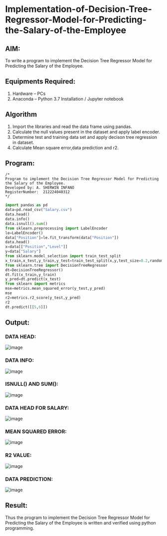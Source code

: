 # Implementation-of-Decision-Tree-Regressor-Model-for-Predicting-the-Salary-of-the-Employee

## AIM:
To write a program to implement the Decision Tree Regressor Model for Predicting the Salary of the Employee.

## Equipments Required:
1. Hardware – PCs
2. Anaconda – Python 3.7 Installation / Jupyter notebook

## Algorithm
1. Import the libraries and read the data frame using pandas.
2. Calculate the null values present in the dataset and apply label encoder.
3. Determine test and training data set and apply decison tree regression in dataset.
4. Calculate Mean square error,data prediction and r2.

## Program:
```
/*
Program to implement the Decision Tree Regressor Model for Predicting the Salary of the Employee.
Developed by: A. SHERWIN INFANO
RegisterNumber:  212224040312
*/
```
```py
import pandas as pd
data=pd.read_csv("Salary.csv")
data.head()
data.info()
data.isnull().sum()
from sklearn.preprocessing import LabelEncoder
le=LabelEncoder()
data["Position"]=le.fit_transform(data["Position"])
data.head()
x=data[["Position","Level"]]
y=data["Salary"]
from sklearn.model_selection import train_test_split
x_train,x_test,y_train,y_test=train_test_split(x,y,test_size=0.2,random_state=2)
from sklearn.tree import DecisionTreeRegressor
dt=DecisionTreeRegressor()
dt.fit(x_train,y_train)
y_pred=dt.predict(x_test)
from sklearn import metrics
mse=metrics.mean_squared_error(y_test,y_pred)
mse
r2=metrics.r2_score(y_test,y_pred)
r2
dt.predict([[5,6]])

```

## Output:
### DATA HEAD:
![image](https://github.com/user-attachments/assets/96ac83d1-9ef1-4df7-b802-ef0422b591eb)


### DATA INFO:
![image](https://github.com/user-attachments/assets/ee13ebd8-a0cf-443f-90ef-04e97e90b3cf)


### ISNULL() AND SUM():
![image](https://github.com/user-attachments/assets/d8081e47-49c2-4167-87e4-7fc5ac9aa6a2)


### DATA HEAD FOR SALARY:
![image](https://github.com/user-attachments/assets/8bc5407f-e1c5-46cc-85b3-2f219e8f391e)


### MEAN SQUARED ERROR:
![image](https://github.com/user-attachments/assets/b65894a6-d2f5-4961-a063-8437c3c2a641)


### R2 VALUE:
![image](https://github.com/user-attachments/assets/507fc1cc-ede7-4be9-9570-a97a686999a2)


### DATA PREDICTION:
![image](https://github.com/user-attachments/assets/ddc16c8a-2537-4a95-8532-112c392d44e7)




## Result:
Thus the program to implement the Decision Tree Regressor Model for Predicting the Salary of the Employee is written and verified using python programming.
